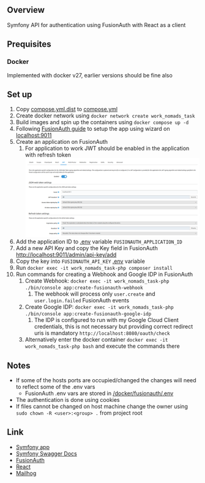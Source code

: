 ## Overview

Symfony API for authentication using FusionAuth with React as a client

## Prequisites

### Docker

Implemented with docker v27, earlier versions should be fine also

## Set up

1. Copy [compose.yml.dist](compose.yml.dist) to [compose.yml](compose.yml)
2. Create docker network using `docker network create work_nomads_task`
3. Build images and spin up the containers using `docker compose up -d`
4. Following [FusionAuth guide](https://fusionauth.io/docs/quickstarts/5-minute-docker) to setup the app using wizard on [localhost:9011](http://localhost:9011)
5. Create an application on FusionAuth
   1. For application to work JWT should be enabled in the application with refresh token ![JWT Config](/docs/jwt_config.png "JWT Config ")
6. Add the application ID to [.env](.env) variable `FUSIONAUTH_APPLICATION_ID`
7. Add a new API Key and copy the Key field in FusionAuth [http://localhost:9011/admin/api-key/add](http://localhost:9011/admin/api-key/add)
8. Copy the key into `FUSIONAUTH_API_KEY` [.env](.env) variable
9. Run `docker exec -it work_nomads_task-php composer install`
10. Run commands for creating a Webhook and Google IDP in FusionAuth
    1. Create Webhook: `docker exec -it work_nomads_task-php ./bin/console app:create-fusionauth-webhook`
        1. The webhook will process only `user.create` and `user.login.failed` FusionAuth events
    2. Create Google IDP: `docker exec -it work_nomads_task-php ./bin/console app:create-fusionauth-google-idp`
       1. The IDP is configured to run with my Google Cloud Client credentials, this is not necessary but providing correct redirect uris is mandatory `http://localhost:8080/oauth/check`
    3. Alternatively enter the docker container `docker exec -it work_nomads_task-php bash` and execute the commands there

## Notes

- If some of the hosts ports are occupied/changed the changes will need to reflect some of the .env vars
   - FusionAuth .env vars are stored in [/docker/fusionauth/.env](docker/fusionauth/.env)
- The authentication is done using cookies
- If files cannot be changed on host machine change the owner using `sudo chown -R <user>:<group> .` from project root

## Link

- [Symfony app](http://localhost:8080)
- [Symfony Swagger Docs](http://localhost:8080/api/doc)
- [FusionAuth](http://localhost:9011)
- [React](http://localhost:3000)
- [Mailhog](http://localhost:8025)